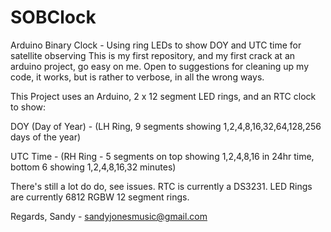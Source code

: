 # SOBClock
Arduino Binary Clock - Using ring LEDs to show DOY and UTC time for satellite observing
This is my first repository, and my first crack at an arduino project, go easy on me.
Open to suggestions for cleaning up my code, it works, but is rather to verbose, in all the wrong ways.

This Project uses an Arduino, 2 x 12 segment LED rings, and an RTC clock to show:

DOY (Day of Year) - (LH Ring, 9 segments showing 1,2,4,8,16,32,64,128,256 days of the year) 

UTC Time - (RH Ring - 5 segments on top showing 1,2,4,8,16 in 24hr time, bottom 6 showing 1,2,4,8,16,32 minutes)

There's still a lot do do, see issues.
RTC is currently a DS3231.
LED Rings are currently 6812 RGBW 12 segment rings.

Regards,
Sandy - sandyjonesmusic@gmail.com
